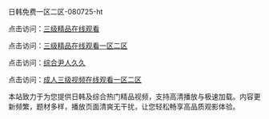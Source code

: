 日韩免费一区二区-080725-ht

点击访问：<a href="https://gfd-5xg.pages.dev/">三级精品在线观看</a>

点击访问：<a href="https://fdhf-454.pages.dev/">三级精品在线观看一区二区</a>

点击访问：<a href="https://heiliaowzu4ur.pages.dev">综合尹人久久</a>

点击访问：<a href="https://heiliaozj3tjd.pages.dev">成人三级视频在线观看一区二区</a>

本站致力于为您提供日韩及综合热门精品视频，支持高清播放与极速加载。内容更新频繁，题材多样，播放页面清爽无干扰，让您轻松畅享高品质观影体验。

<span style="display:none;">[Canonical link](）</span>
